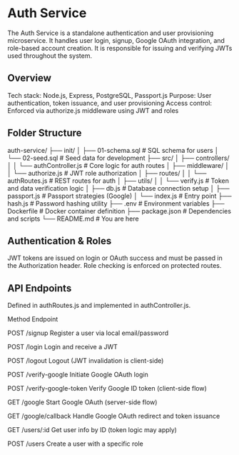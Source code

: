 # Auth Service

The Auth Service is a standalone authentication and user provisioning microservice. It handles user login, signup, Google OAuth integration, and role-based account creation. It is responsible for issuing and verifying JWTs used throughout the system.

## Overview
Tech stack: Node.js, Express, PostgreSQL, Passport.js
Purpose: User authentication, token issuance, and user provisioning
Access control: Enforced via authorize.js middleware using JWT and roles

## Folder Structure

auth-service/
├── init/
│   ├── 01-schema.sql            # SQL schema for users
│   └── 02-seed.sql              # Seed data for development
├── src/
│   ├── controllers/
│   │   └── authController.js         # Core logic for auth routes
│   ├── middleware/
│   │   └── authorize.js              # JWT role authorization
│   ├── routes/
│   │   └── authRoutes.js             # REST routes for auth
│   ├── utils/
│   │   └── verify.js                 # Token and data verification logic
│   ├── db.js                         # Database connection setup
│   ├── passport.js                   # Passport strategies (Google)
│   └── index.js                      # Entry point
├── hash.js                           # Password hashing utility
├── .env                              # Environment variables
├── Dockerfile                        # Docker container definition
├── package.json                      # Dependencies and scripts
└── README.md                         # You are here

## Authentication & Roles
JWT tokens are issued on login or OAuth success and must be passed in the Authorization header. Role checking is enforced on protected routes.

## API Endpoints
Defined in authRoutes.js and implemented in authController.js.

Method	Endpoint	

POST	/signup	Register a user via local email/password	

POST	/login	Login and receive a JWT	

POST	/logout	Logout (JWT invalidation is client-side)	

POST	/verify-google	Initiate Google OAuth login	

POST	/verify-google-token	Verify Google ID token (client-side flow)	

GET	/google	Start Google OAuth (server-side flow)	

GET	/google/callback	Handle Google OAuth redirect and token issuance	

GET	/users/:id	Get user info by ID	 (token logic may apply)

POST	/users	Create a user with a specific role	